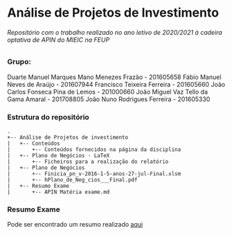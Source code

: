 # Análise de Projetos de Investimento

###### Repositório com o trabalho realizado no ano letivo de 2020/2021 à cadeira optativa de APIN do MIEIC na FEUP

### Grupo:
Duarte Manuel Marques Mano Menezes Frazão - 201605658
Fábio Manuel Neves de Araújo - 201607944
Francisco Teixeira Ferreira - 201605660
João Carlos Fonseca Pina de Lemos - 201000660
João Miguel Vaz Tello da Gama Amaral - 201708805
João Nuno Rodrigues Ferreira - 201605330

### Estrutura do repositório
```
.
+-- Análise de Projetos de investimento
|   +-- Conteúdos
|       +-- Conteúdos fornecidos na página da disciplina
|   +-- Plano de Negócios - LaTeX
|       +-- Ficheiros para a realização do relatório
|   +-- Plano de Negócios
|       +-- Finicia_pn_v-2016-1-5-anos-27-jul-Final.xlsm
|       +-- hPlano_de_Neg_cios___Final.pdf
|   +-- Resumo Exame
|       +-- APIN Matéria exame.md
```

### Resumo Exame
Pode ser encontrado um resumo realizado [aqui](https://github.com/JCLemos92/APIN_FEUP/blob/main/Ana%CC%81lise%20de%20Projetos%20de%20Investimento/Resumo%20Exame/APIN%20Mate%CC%81ria%20exame.md)
